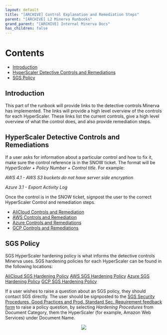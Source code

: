 ```yaml
---
layout: default
title: "[ARCHIVE] Control Explanation and Remediation Steps"
parent: "[ARCHIVE] L2 Minerva Runbooks"
grand_parent: "[ARCHIVE] Internal Minerva Docs"
has_children: false
---
```


# Contents

- [Introduction](#introduction)
- [HyperScaler Detective Controls and Remediations](#hyperscaler-detective-controls-and-remediations)
- [SGS Policy](#sgs-policy)

## Introduction

This part of the runbook will provide links to the detective controls Minerva has implemented. The links will provide a high level overview of the controls for each HyperScaler. These links list the current controls, give a high level overview of what the control does, and also provide remediation steps.

## HyperScaler Detective Controls and Remediations

If a user asks for information about a particular control and how to fix it, make sure the control reference is in the SNOW ticket. The format will be _HyperScaler + Policy Number + Control title_. For example:

_AWS 4.1 - AWS S3 buckets do not have server side encryption_

_Azure 3.1 - Export Activity Log_

Once the control is in the SNOW ticket, signpost the user to the correct HyperScaler Control and remediation steps.

- [AliCloud Controls and Remediation](/external/compliance_scanning/minerva_alicloud_controls)
- [AWS Controls and Remediation](/external/compliance_scanning/minerva_aws_controls)
- [Azure Controls and Remediations](/external/compliance_scanning/minerva_azure_controls)
- [GCP Controls and Remediations](/external/compliance_scanning/minerva_gcp_controls)

## SGS Policy

SGS HyperScaler hardening policy is what informs the detective controls Minerva uses. SGS hardening policies for each HyperScaler can be found in the following locations:

[AliCloud SGS Hardening Policy](https://wiki.wdf.sap.corp/wiki/display/itsec/Alibaba+Cloud+-+Hardening)
[AWS SGS Hardening Policy](https://wiki.wdf.sap.corp/wiki/display/itsec/Amazon+Web+Service+-+Hardening)
[Azure SGS Hardening Policy](https://wiki.wdf.sap.corp/wiki/display/itsec/Microsoft+Azure+-+Hardening)
[GCP SGS Hardening Policy](https://wiki.wdf.sap.corp/wiki/display/itsec/Google+Cloud+-+Hardening)

If a user wishes to raise a question about an SGS policy, they should contact SGS directly. The user should be signposted to the [SGS Security Procedures, Good Practices and Prod. Standard Sec. Requirement feedback form](https://securityjira.wdf.sap.corp/secure/CreateIssue.jspa?pid=16506&issuetype=10000) to raise a policy question, by selecting _Hardening Procedures_ from Document Category, them the HyperScaler (for example, Amazon Web Services) under Document Name.

 <p align="center">
      <img width="" height="" align="center" src="/assets/docs-images/runbooks/sgs_policy.png">
 </p>
